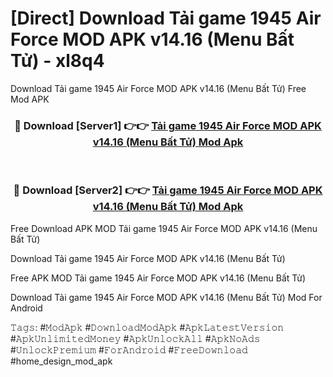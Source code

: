 # [Direct] Download Tải game 1945 Air Force MOD APK v14.16 (Menu Bất Tử) - xl8q4
Download Tải game 1945 Air Force MOD APK v14.16 (Menu Bất Tử) Free Mod APK

<div align="center">
<h3>🔴 Download [Server1] 👉👉 <a href="https://apk-comot.site?title=Tải_game_1945_Air_Force_MOD_APK_v14.16_(Menu_Bất_Tử)">Tải game 1945 Air Force MOD APK v14.16 (Menu Bất Tử) Mod Apk</a></h3><br>

<h3>🔴 Download [Server2] 👉👉 <a href="https://apk-comot.site?title=Tải_game_1945_Air_Force_MOD_APK_v14.16_(Menu_Bất_Tử)">Tải game 1945 Air Force MOD APK v14.16 (Menu Bất Tử) Mod Apk</a></h3>
</div>


Free Download APK MOD Tải game 1945 Air Force MOD APK v14.16 (Menu Bất Tử)

Download Tải game 1945 Air Force MOD APK v14.16 (Menu Bất Tử) 

Free APK MOD Tải game 1945 Air Force MOD APK v14.16 (Menu Bất Tử) 

Download Tải game 1945 Air Force MOD APK v14.16 (Menu Bất Tử) Mod For Android

𝚃𝚊𝚐𝚜: #𝙼𝚘𝚍𝙰𝚙𝚔 #𝙳𝚘𝚠𝚗𝚕𝚘𝚊𝚍𝙼𝚘𝚍𝙰𝚙𝚔 #𝙰𝚙𝚔𝙻𝚊𝚝𝚎𝚜𝚝𝚅𝚎𝚛𝚜𝚒𝚘𝚗 #𝙰𝚙𝚔𝚄𝚗𝚕𝚒𝚖𝚒𝚝𝚎𝚍𝙼𝚘𝚗𝚎𝚢 #𝙰𝚙𝚔𝚄𝚗𝚕𝚘𝚌𝚔𝙰𝚕𝚕 #𝙰𝚙𝚔𝙽𝚘𝙰𝚍𝚜 #𝚄𝚗𝚕𝚘𝚌𝚔𝙿𝚛𝚎𝚖𝚒𝚞𝚖 #𝙵𝚘𝚛𝙰𝚗𝚍𝚛𝚘𝚒𝚍 #𝙵𝚛𝚎𝚎𝙳𝚘𝚠𝚗𝚕𝚘𝚊𝚍 #home_design_mod_apk